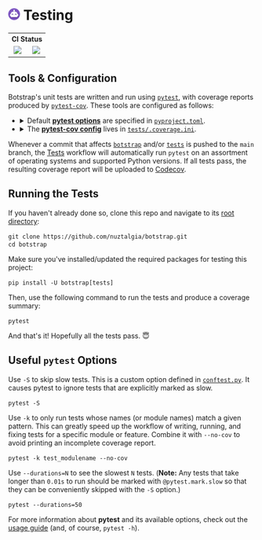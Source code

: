 # <a href="https://botstrap.rtfd.io"><img src="/docs/images/logo-48.png" width=24></a> Testing

<table>
<tr><th colspan=2>CI Status</th></tr>
<tr align="center"><td>
<a href="https://github.com/nuztalgia/botstrap/actions/workflows/tests.yml"><img src="https://img.shields.io/github/workflow/status/nuztalgia/botstrap/Tests?style=for-the-badge&logo=github&label=tests"></a>
</td><td>
<a href="https://app.codecov.io/github/nuztalgia/botstrap"><img src="https://img.shields.io/codecov/c/github/nuztalgia/botstrap?style=for-the-badge&logo=codecov&logoColor=fff"></a>
</td></tr>
</table>

## Tools & Configuration

Botstrap's unit tests are written and run using
[`pytest`](https://pypi.org/project/pytest/), with coverage reports produced by
[`pytest-cov`](https://pypi.org/project/pytest-cov/). These tools are configured as
follows:

<ul>
<li><details><summary>
Default <a href="https://docs.pytest.org/en/7.1.x/reference/reference.html#ini-options-ref"><b>pytest
options</b></a> are specified in <a href="/pyproject.toml"><code>pyproject.toml</code></a>.</summary>

https://github.com/nuztalgia/botstrap/blob/b18a9f23630fb3967d39710dfbe3639dba00b058/pyproject.toml#L50-L60

</details></li>
<li><details><summary>
The <a href="https://pytest-cov.readthedocs.io/en/latest/config.html"><b>pytest-cov
config</b></a> lives in <a href=".coverage.ini"><code>tests/.coverage.ini</code></a>.
</summary>

https://github.com/nuztalgia/botstrap/blob/b18a9f23630fb3967d39710dfbe3639dba00b058/tests/.coverage.ini#L1-L13

More details about the contents of this config file can be found in the
[documentation](https://coverage.readthedocs.io/en/latest/config.html) for
[`coverage.py`](https://pypi.org/project/coverage/), which powers `pytest-cov`.

</details>
</ul>

Whenever a commit that affects [`botstrap`](/botstrap) and/or [`tests`](.) is pushed to
the `main` branch, the
[Tests](https://github.com/nuztalgia/botstrap/actions/workflows/tests.yml) workflow will
automatically run `pytest` on an assortment of operating systems and supported Python
versions. If all tests pass, the resulting coverage report will be uploaded to
[Codecov](https://app.codecov.io/github/nuztalgia/botstrap).

## Running the Tests

If you haven't already done so, clone this repo and navigate to its
[root directory](/../../):

```
git clone https://github.com/nuztalgia/botstrap.git
cd botstrap
```

Make sure you've installed/updated the required packages for testing this project:

```
pip install -U botstrap[tests]
```

Then, use the following command to run the tests and produce a coverage summary:

```
pytest
```

And that's it! Hopefully all the tests pass. :innocent:

## Useful `pytest` Options

Use `-S` to skip slow tests. This is a custom option defined in
[`conftest.py`](conftest.py). It causes pytest to ignore tests that are explicitly
marked as slow.

```
pytest -S
```

Use `-k` to only run tests whose names (or module names) match a given pattern. This can
greatly speed up the workflow of writing, running, and fixing tests for a specific
module or feature. Combine it with `--no-cov` to avoid printing an incomplete coverage
report.

```
pytest -k test_modulename --no-cov
```

Use `--durations=N` to see the slowest `N` tests. (**Note:** Any tests that take longer
than `0.01s` to run should be marked with `@pytest.mark.slow` so that they can be
conveniently skipped with the `-S` option.)

```
pytest --durations=50
```

For more information about **pytest** and its available options, check out the
[usage guide](https://docs.pytest.org/en/latest/how-to/usage.html) (and, of course,
`pytest -h`).
